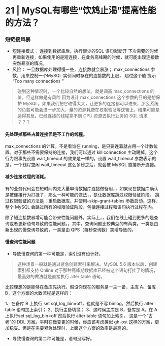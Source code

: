 #  21 |  MySQL有哪些“饮鸩止渴”提高性能的方法？

### 短链接风暴
- 短连接模式： 连接到数据库后，执行很少的SQL 语句就断开 下次需要的时候再重新连接，如果使用的是短连接，在业务高峰期的时候，就可能出现连接数突然暴涨的情况。
- 风险： 一旦数据库处理得慢一些，连接数就会暴涨； max_connections 参数，用来控制一个MySQL 实例同时存在的连接数的上限， 超过这个值 提示 “Too many connections ”
> 碰到这种情况时，一个比较自然的想法，就是调高 max_connections 的值。但这样做是有风险  因为设计 max_connections 这个参数的目的是想保护 MySQL，如果我们把它改得太大，让更多的连接都可以进来，那么系统的负载可能会进一步加大，量的资源耗费在权限验证等逻辑上，结果可能是适得其反，已经连接的线程拿不到 CPU 资源去执行业务的 SQL 请求   ？？？

####  先处理掉那些占着连接但是不工作的线程。

max_connections 的计算，不是看谁在 running，是只要连着就占用一个计数位置。对于那些不需要保持的连接，我们可以通过 kill connection 主动踢掉。这个行为跟事先设置
wait_timeout 的效果是一样的。设置 wait_timeout 参数表示的是，一个线程空闲
wait_timeout 这么多秒之后，就会被 MySQL 直接断开连接。

#### 减少连接过程的消耗。
有的业务代码会在短时间内先大量申请数据库连接做备用，，如果现在数据库确认是被连接行为打挂了，那么一种可能的做法，，是让数据库跳过权限验证阶段。
跳过权限验证的方法是：重启数据库，并使用–skip-grant-tables 参数启动。这样，整个 MySQL 会跳过所有的权限验证阶段，包括连接过程和语句执行过程在内。


除了短连接数暴增可能会带来性能问题外，实际上，，我们在线上碰到更多的是查询或者更新语句导致的性能问题。。其中，查询问题比较典型的有两类，一类是由新出现的慢查询导致的，一类是由 QPS（每秒查询数）突增导致的。

#### 慢查询性能问题

- 导致慢查询的第一种可能是，索引没有设计好。  
>这种场景一般就是通过紧急创建索引来解决。MySQL 5.6 版本以后，创建索引都支持 Online 对于那种高峰期数据库已经被这个语句打挂了的情况，最高效的做法就是直接执行 alter table 语句。  

比较理想的是能够在备库先执行。假设你现在的服务是一主一备，主库 A、备库 B，这个方案的大致流程是这样的：  

1、在备库 B 上执行 set sql_log_bin=off，也就是不写 binlog，然后执行 alter table 语句加上索引；
2、执行主备切换；
3、这时候主库是 B，备库是 A。在 A 上执行set sql_log_bin=off 然后执行 alter table 语句加上索引。
这是一个“古老”的 DDL 方案。平时在做变更的时候，你应该考虑类似 gh-ost 这样的方案，更加稳妥。但是在需要紧急处理时，上面这个方案的效率是最高的。

- 导致慢查询的第二种可能是，语句没写好。

















